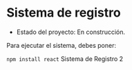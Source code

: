 <h1> Sistema de registro </h1>

- Estado del proyecto: En construcción.

Para ejecutar el sistema, debes poner:

```npm install react```
Sistema de Registro 2
